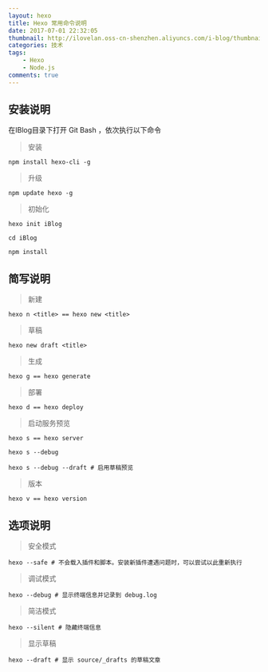 ```yaml
---
layout: hexo
title: Hexo 常用命令说明
date: 2017-07-01 22:32:05
thumbnail: http://ilovelan.oss-cn-shenzhen.aliyuncs.com/i-blog/thumbnail/2017/2017-07-01.png
categories: 技术
tags: 
    - Hexo
    - Node.js
comments: true
---
```


安装说明
---

在IBlog目录下打开 Git Bash ，依次执行以下命令

> 安装

    npm install hexo-cli -g

> 升级  

    npm update hexo -g 

> 初始化

    hexo init iBlog

    cd iBlog

    npm install

简写说明
---

> 新建
 
    hexo n <title> == hexo new <title>
    
> 草稿

    hexo new draft <title>
    
> 生成

    hexo g == hexo generate
    
> 部署

    hexo d == hexo deploy

> 启动服务预览

    hexo s == hexo server 

    hexo s --debug
    
    hexo s --debug --draft # 启用草稿预览

> 版本

    hexo v == hexo version

 选项说明
 ---

> 安全模式
    
    hexo --safe # 不会载入插件和脚本。安装新插件遭遇问题时，可以尝试以此重新执行

> 调试模式
    
    hexo --debug # 显示终端信息并记录到 debug.log

> 简洁模式

    hexo --silent # 隐藏终端信息

> 显示草稿

    hexo --draft # 显示 source/_drafts 的草稿文章

